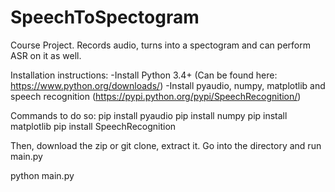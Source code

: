 # SpeechToSpectogram
Course Project. Records audio, turns into a spectogram and can perform ASR on it as well.

Installation instructions:
-Install Python 3.4+ (Can be found here: https://www.python.org/downloads/)
-Install pyaudio, numpy, matplotlib and speech recognition (https://pypi.python.org/pypi/SpeechRecognition/)

Commands to do so:
pip install pyaudio
pip install numpy
pip install matplotlib
pip install SpeechRecognition

Then, download the zip or git clone, extract it. Go into the directory and run main.py

python main.py
